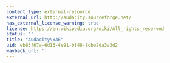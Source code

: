 ```yaml
---
content_type: external-resource
external_url: http://audacity.sourceforge.net/
has_external_license_warning: true
license: https://en.wikipedia.org/wiki/All_rights_reserved
status: ''
title: "Audacity\xAE"
uid: eb65f67a-6d13-4e91-bf48-8cbe2da3a3d2
wayback_url: ''
---
```

